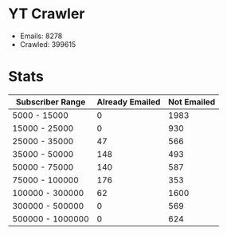 # YT Crawler
- Emails: 8278
- Crawled: 399615

# Stats
| Subscriber Range  | Already Emailed | Not Emailed |
|-------|-------|-------|
| 5000 - 15000 | 0 | 1983 |
| 15000 - 25000 | 0 | 930 |
| 25000 - 35000 | 47 | 566 |
| 35000 - 50000 | 148 | 493 |
| 50000 - 75000 | 140 | 587 |
| 75000 - 100000 | 176 | 353 |
| 100000 - 300000 | 62 | 1600 |
| 300000 - 500000 | 0 | 569 |
| 500000 - 1000000 | 0 | 624 |
